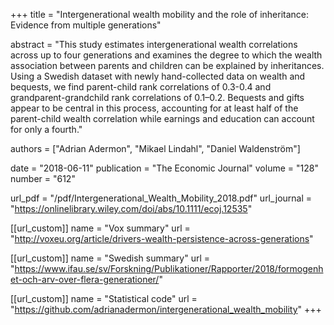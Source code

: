 +++
title = "Intergenerational wealth mobility and the role of inheritance: Evidence from multiple generations"

abstract = "This study estimates intergenerational wealth correlations across up to four generations and examines the degree to which the wealth association between parents and children can be explained by inheritances. Using a Swedish dataset with newly hand-collected data on wealth and bequests, we find parent-child rank correlations of 0.3-0.4 and grandparent-grandchild rank correlations of 0.1–0.2. Bequests and gifts appear to be central in this process, accounting for at least half of the parent-child wealth correlation while earnings and education can account for only a fourth."

authors = ["Adrian Adermon", "Mikael Lindahl", "Daniel Waldenström"]

date = "2018-06-11"
publication = "The Economic Journal"
volume = "128"
number = "612"

url_pdf = "/pdf/Intergenerational_Wealth_Mobility_2018.pdf"
url_journal = "https://onlinelibrary.wiley.com/doi/abs/10.1111/ecoj.12535"

[[url_custom]]
name = "Vox summary"
url = "http://voxeu.org/article/drivers-wealth-persistence-across-generations"

[[url_custom]]
name = "Swedish summary"
url = "https://www.ifau.se/sv/Forskning/Publikationer/Rapporter/2018/formogenhet-och-arv-over-flera-generationer/"

[[url_custom]]
name = "Statistical code"
url = "https://github.com/adrianadermon/intergenerational_wealth_mobility"
+++

